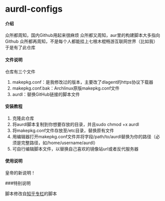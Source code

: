 
# aurdl-configs

#### 介绍

众所都周知，国内Github用起来很麻烦
众所都又周知，aur里的构建脚本大多指向Github
众所都再周知，不是每个人都能挂上七根木棍畅游互联网世界（比如我）
于是有了此仓库

#### 文件说明

仓库有三个文件
1. makepkg.conf：是我修改过的版本，主要改了dlagent的https协议下载器
2. makepkg.conf.bak：Archlinux原版makepkg.conf文件
3. aurdl：替换GitHub链接的脚本文件


#### 安装教程

1.  克隆此仓库
2.  将aurdl脚本复制到你想要存放的目录，并且sudo chmod +x aurdl
3.  将makepkg.conf文件存放至/etc目录，替换原有文件
4.  用编辑器打开makepkg.conf文件并将字段/path/to/aurdl替换为你的路径（必须是完整路径，如/home/username/aurdl）
5.  可自行编辑脚本文件，以替换自己喜欢的镜像站url或者反代服务器

#### 使用说明

皇帝的新说明！

###特别说明

脚本修改自[知乎专栏](https://zhuanlan.zhihu.com/p/176987140)的脚本

